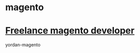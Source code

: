 magento
=======
# [Freelance magento developer](https://www.phpfreelanceprogrammer.com/magento-programmer.html)
yordan-magento
